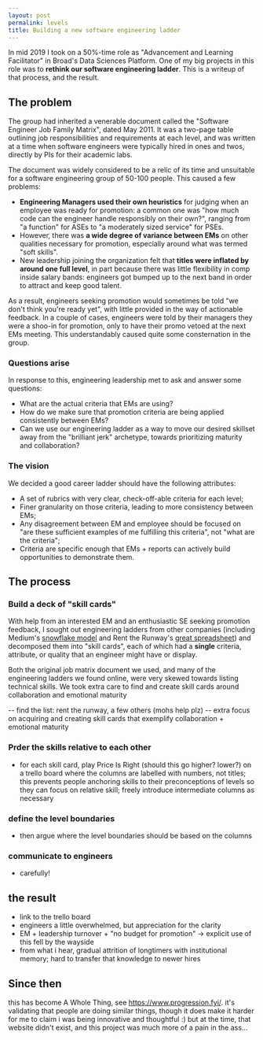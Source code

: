 ```yaml
---
layout: post
permalink: levels
title: Building a new software engineering ladder
---
```


In mid 2019 I took on a 50%-time role as "Advancement and Learning Facilitator" in Broad's Data Sciences Platform. One of my big projects in this role was to **rethink our software engineering ladder**. This is a writeup of that process, and the result.

## The problem

The group had inherited a venerable document called the "Software Engineer Job Family Matrix", dated May 2011. It was a two-page table outlining job responsibilities and requirements at each level, and was written at a time when software engineers were typically hired in ones and twos, directly by PIs for their academic labs.

The document was widely considered to be a relic of its time and unsuitable for a software engineering group of 50-100 people. This caused a few problems:

* **Engineering Managers used their own heuristics** for judging when an employee was ready for promotion: a common one was "how much code can the engineer handle responsibly on their own?", ranging from "a function" for ASEs to "a moderately sized service" for PSEs.
* However, there was **a wide degree of variance between EMs** on other qualities necessary for promotion, especially around what was termed "soft skills".
* New leadership joining the organization felt that **titles were inflated by around one full level**, in part because there was little flexibility in comp inside salary bands: engineers got bumped up to the next band in order to attract and keep good talent.

As a result, engineers seeking promotion would sometimes be told "we don't think you're ready yet", with little provided in the way of actionable feedback. In a couple of cases, engineers were told by their managers they were a shoo-in for promotion, only to have their promo vetoed at the next EMs meeting. This understandably caused quite some consternation in the group.

### Questions arise

In response to this, engineering leadership met to ask and answer some questions:

* What are the actual criteria that EMs are using?
* How do we make sure that promotion criteria are being applied consistently between EMs?
* Can we use our engineering ladder as a way to move our desired skillset away from the "brilliant jerk" archetype, towards prioritizing maturity and collaboration?

### The vision

We decided a good career ladder should have the following attributes:

- A set of rubrics with very clear, check-off-able criteria for each level;
- Finer granularity on those criteria, leading to more consistency between EMs;
- Any disagreement between EM and employee should be focused on "are these sufficient examples of me fulfilling this criteria", not "what are the criteria";
- Criteria are specific enough that EMs + reports can actively build opportunities to demonstrate them.

## The process

### Build a deck of "skill cards"

With help from an interested EM and an enthusiastic SE seeking promotion feedback, I sought out engineering ladders from other companies (including Medium's [snowflake model](https://medium.com/s/engineering-growth-framework) and Rent the Runway's [great spreadsheet](https://docs.google.com/spreadsheets/d/1k4sO6pyCl_YYnf0PAXSBcX776rNcTjSOqDxZ5SDty-4/edit#gid=0)) and decomposed them into "skill cards", each of which had a **single** criteria, attribute, or quality that an engineer might have or display.

Both the original job matrix document we used, and many of the engineering ladders we found online, were very skewed towards listing technical skills. We took extra care to find and create skill cards around collaboration and emotional maturity

-- find the list: rent the runway, a few others (mohs help plz)
-- extra focus on acquiring and creating skill cards that exemplify collaboration + emotional maturity

### Prder the skills relative to each other

- for each skill card, play Price Is Right (should this go higher? lower?) on a trello board where the columns are labelled with numbers, not titles; this prevents people anchoring skills to their preconceptions of levels so they can focus on relative skill; freely introduce intermediate columns as necessary

### define the level boundaries

- then argue where the level boundaries should be based on the columns

### communicate to engineers

- carefully!

## the result

- link to the trello board
- engineers a little overwhelmed, but appreciation for the clarity
- EM + leadership turnover + "no budget for promotion" -> explicit use of this fell by the wayside
- from what i hear, gradual attrition of longtimers with institutional memory; hard to transfer that knowledge to newer hires

## Since then

this has become A Whole Thing, see https://www.progression.fyi/. it's validating that people are doing similar things, though it does make it harder for me to claim i was being innovative and thoughtful :) but at the time, that website didn't exist, and this project was much more of a pain in the ass...
